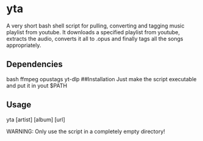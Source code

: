 # yta
A very short bash shell script for pulling, converting and tagging music playlist from youtube. It downloads a specified playlist from youtube, extracts the audio, converts it all to .opus and finally tags all the songs appropriately.

## Dependencies
bash ffmpeg opustags yt-dlp
##Installation
Just make the script executable and put it in yout $PATH
## Usage
yta [artist] [album] [url]

WARNING: Only use the script in a completely empty directory!

